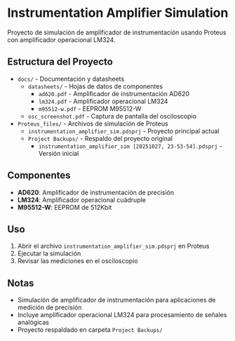 # Instrumentation Amplifier Simulation

Proyecto de simulación de amplificador de instrumentación usando Proteus con amplificador operacional LM324.

## Estructura del Proyecto

- `docs/` - Documentación y datasheets
  - `datasheets/` - Hojas de datos de componentes
    - `ad620.pdf` - Amplificador de instrumentación AD620
    - `lm324.pdf` - Amplificador operacional LM324
    - `m95512-w.pdf` - EEPROM M95512-W
  - `osc_screenshot.pdf` - Captura de pantalla del osciloscopio
- `Proteus_files/` - Archivos de simulación de Proteus
  - `instrumentation_amplifier_sim.pdsprj` - Proyecto principal actual
  - `Project Backups/` - Respaldo del proyecto original
    - `instrumentation_amplifier_sim [20251027, 23-53-54].pdsprj` - Versión inicial

## Componentes

- **AD620**: Amplificador de instrumentación de precisión
- **LM324**: Amplificador operacional cuádruple
- **M95512-W**: EEPROM de 512Kbit

## Uso

1. Abrir el archivo `instrumentation_amplifier_sim.pdsprj` en Proteus
2. Ejecutar la simulación
3. Revisar las mediciones en el osciloscopio


## Notas

- Simulación de amplificador de instrumentación para aplicaciones de medición de precisión
- Incluye amplificador operacional LM324 para procesamiento de señales analógicas
- Proyecto respaldado en carpeta `Project Backups/`
